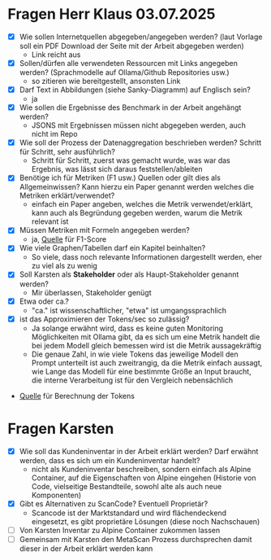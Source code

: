 # Fragen Herr Klaus 03.07.2025
- [x] Wie sollen Internetquellen abgegeben/angegeben werden? (laut Vorlage soll ein PDF Download der Seite mit der 
Arbeit abgegeben werden)
  - Link reicht aus
- [x] Sollen/dürfen alle verwendeten Ressourcen mit Links angegeben werden? (Sprachmodelle auf Ollama/Github Repositories usw.)
  - so zitieren wie bereitgestellt, ansonsten Link
- [x] Darf Text in Abbildungen (siehe Sanky-Diagramm) auf Englisch sein?
  - ja
- [x] Wie sollen die Ergebnisse des Benchmark in der Arbeit angehängt werden?
  - JSONS mit Ergebnissen müssen nicht abgegeben werden, auch nicht im Repo
- [x] Wie soll der Prozess der Datenaggregation beschrieben werden? Schritt für Schritt, sehr ausführlich?
  - Schritt für Schritt, zuerst was gemacht wurde, was war das Ergebnis, was lässt sich daraus feststellen/ableiten
- [x] Benötige ich für Metriken (F1 usw.) Quellen oder gilt dies als Allgemeinwissen? Kann hierzu ein Paper genannt werden
welches die Metriken erklärt/verwendet?
  - einfach ein Paper angeben, welches die Metrik verwendet/erklärt, kann auch als Begründung gegeben werden, warum die Metrik relevant ist
- [x] Müssen Metriken mit Formeln angegeben werden?
  - ja, [Quelle](https://en.wikipedia.org/wiki/F-score) für F1-Score
- [x] Wie viele Graphen/Tabellen darf ein Kapitel beinhalten?
  - So viele, dass noch relevante Informationen dargestellt werden, eher zu viel als zu wenig
- [x] Soll Karsten als **Stakeholder** oder als Haupt-Stakeholder genannt werden?
  - Mir überlassen, Stakeholder genügt
- [x] Etwa oder ca.?
  - "ca." ist wissenschaftlicher, "etwa" ist umgangssprachlich
- [x] ist das Approximieren der Tokens/sec so zulässig?
  - Ja solange erwähnt wird, dass es keine guten Monitoring Möglichkeiten mit Ollama gibt, da es sich um eine Metrik handelt 
die bei jedem Modell gleich bemessen wird ist die Metrik aussagekräftig
  - Die genaue Zahl, in wie viele Tokens das jeweilige Modell den Prompt unterteilt ist auch zweitrangig, da die Metrik 
einfach aussagt, wie Lange das Modell für eine bestimmte Größe an Input braucht, die interne Verarbeitung ist für den Vergleich nebensächlich
- [Quelle](https://help.openai.com/en/articles/4936856-what-are-tokens-and-how-to-count-them) für Berechnung der Tokens

# Fragen Karsten
- [x] Wie soll das Kundeninventar in der Arbeit erklärt werden? Darf erwähnt werden, dass es sich um ein Kundeninventar 
handelt?
  - nicht als Kundeninventar beschreiben, sondern einfach als Alpine Container, auf die Eigenschaften von Alpine eingehen
(Historie von Code, vielseitige Bestandteile, sowohl alte als auch neue Komponenten)
- [x] Gibt es Alternativen zu ScanCode? Eventuell Proprietär?
  - Scancode ist der Marktstandard und wird flächendeckend eingesetzt, es gibt proprietäre Lösungen (diese noch Nachschauen)
- [ ] Von Karsten Inventar zu Alpine Container zukommen lassen
- [ ] Gemeinsam mit Karsten den MetaScan Prozess durchsprechen damit dieser in der Arbeit erklärt werden kann
